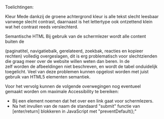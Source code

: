 Toelichtingen:

Kleur
  Mede dankzij de groene achtergrond kleur is alle tekst slecht leesbaar vanwege slecht contrast, daarnaast is het lettertype ook ontzettend klein wat het contrast reeds verslechterd.

Semantische HTML
  Bij gebruik van de schermlezer wordt alle content buiten de <article> (paginatitel, navigatiebalk, gerelateerd, zoekbak, reacties en kopieer rechten) volledig overgeslagen, dit is erg problematisch voor slechtzienden die graag meer over de website willen weten dan beren.
  In de <article> zelf worden de afbeeldingen niet beschreven, en wordt de tabel onduidelijk toegelicht.
  Veel van deze problemen kunnen opgelost worden met juist gebruik van HTML5 elementen semantiek.

  Voor het vervolg kunnen de volgende overwegingen nog eventueel gemaakt worden om maximale Accessibility te bereiken:
  - Bij een <href> element noemen dat het over een link gaat voor schermlezers.
  - Na het invullen van de naam de standaard "submit" functie van [enter/return] blokkeren in JavaScript met "preventDefault();"
